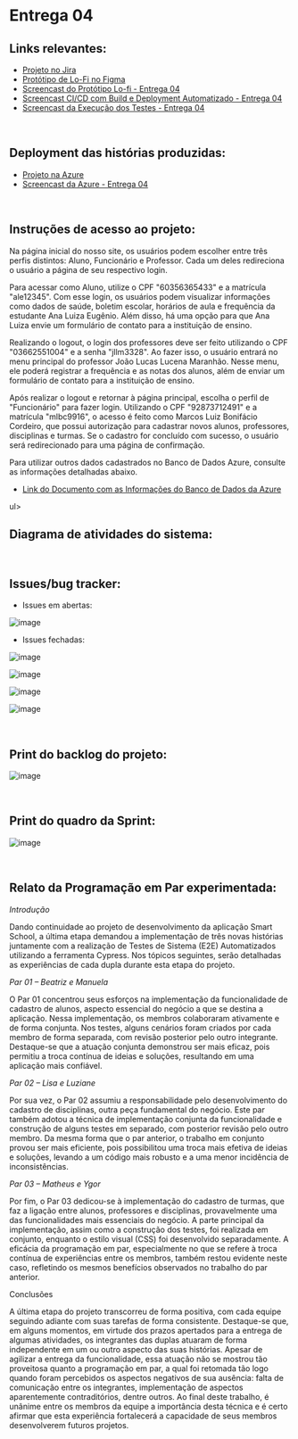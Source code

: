 # Entrega 04

## Links relevantes:
<ul>
  <li>
    <a  href="https://smartschl.atlassian.net/jira/software/projects/SSC/boards/1"
      >Projeto no Jira</a>
  </li>
    <li>
    <a  href="https://www.figma.com/file/OodUDTbRUE7cAgmlOUiEr9/SmartSchool?type=design&node-id=0-1&mode=design&t=V3uiesp8LFjSo9ET-0"
      >Protótipo de Lo-Fi no Figma</a>
  </li>
  <li>
    <a  href=""
      >Screencast do Protótipo Lo-fi - Entrega 04</a>
  </li>
  <li>
    <a  href=""
      >Screencast CI/CD com Build e Deployment Automatizado - Entrega 04</a>
  </li>
  <li>
    <a  href=""
      >Screencast da Execução dos Testes - Entrega 04</a>
  </li>
</ul>
<br/>

## Deployment das histórias produzidas:
<ul>
  <li>
    <a  href="https://fdssmartschool.azurewebsites.net/"
      >Projeto na Azure</a>
  </li>
  <li>
    <a  href=""
      >Screencast da Azure - Entrega 04</a>
  </li>
</ul>
<br/>

## Instruções de acesso ao projeto:

Na página inicial do nosso site, os usuários podem escolher entre três perfis distintos: Aluno, Funcionário e Professor. Cada um deles redireciona o usuário a página de seu respectivo login.

Para acessar como Aluno, utilize o CPF "60356365433" e a matrícula "ale12345". Com esse login, os usuários podem visualizar informações como dados de saúde, boletim escolar, horários de aula e frequência da estudante Ana Luiza Eugênio. Além disso, há uma opção para que Ana Luiza envie um formulário de contato para a instituição de ensino.

Realizando o logout, o login dos professores deve ser feito utilizando o CPF "03662551004" e a senha "jllm3328". Ao fazer isso, o usuário entrará no menu principal do professor João Lucas Lucena Maranhão. Nesse menu, ele poderá registrar a frequência e as notas dos alunos, além de enviar um formulário de contato para a instituição de ensino.

Após realizar o logout e retornar à página principal, escolha o perfil de "Funcionário" para fazer login. Utilizando o CPF "92873712491" e a matrícula "mlbc9916", o acesso é feito como Marcos Luiz Bonifácio Cordeiro, que possui autorização para cadastrar novos alunos, professores, disciplinas e turmas. Se o cadastro for concluído com sucesso, o usuário será redirecionado para uma página de confirmação.

Para utilizar outros dados cadastrados no Banco de Dados Azure, consulte as informações detalhadas abaixo.

<ul>
  <li>
    <a  href="https://docs.google.com/document/d/1zgVShyUxGV-HEYkiDcIPZz-uAUELK1W01pC6oIA0J6Q/edit"
      >Link do Documento com as Informações do Banco de Dados da Azure</a>
  </li>
</ul>ul>
<br/>

## Diagrama de atividades do sistema:




<br/>

## Issues/bug tracker:
  
  - Issues em abertas:

  ![image](https://github.com/Manuelaamorim/SmartSchool/assets/144596701/3c44a3b5-0da6-4d7d-9ae1-f62b584a4c66)
 
       
  - Issues fechadas:

   ![image](https://github.com/Manuelaamorim/SmartSchool/assets/144596701/2c889ace-d0e7-4782-9db6-3437af011545)

   ![image](https://github.com/Manuelaamorim/SmartSchool/assets/144596701/a9cc47e1-e72a-4e5b-9721-aeeab869566e)

   ![image](https://github.com/Manuelaamorim/SmartSchool/assets/144596701/3f9d7962-0d5f-484c-aa49-2136f26b89d7)

   ![image](https://github.com/Manuelaamorim/SmartSchool/assets/144596701/7e9c1e31-d503-49cc-930a-0ffcb8fecd00)

<br/>

 ## Print do backlog do projeto:
  
![image](https://github.com/Manuelaamorim/SmartSchool/assets/142419881/9d171e39-ffb4-4b07-a906-00a8ee9eb24d)


<br/>  
 
## Print do quadro da Sprint:

![image](https://github.com/Manuelaamorim/SmartSchool/assets/142419881/e54eb93f-380d-450d-a74a-64fb182d9226)


<br/>

## Relato da Programação em Par experimentada:


*Introdução*

Dando continuidade ao projeto de desenvolvimento da aplicação Smart School, a última etapa demandou a implementação de três novas histórias juntamente com a realização de Testes de Sistema (E2E) Automatizados utilizando a ferramenta Cypress. Nos tópicos seguintes, serão detalhadas as experiências de cada dupla durante esta etapa do projeto.

*Par 01 – Beatriz e Manuela*

O Par 01 concentrou seus esforços na implementação da funcionalidade de cadastro de alunos, aspecto essencial do negócio a que se destina a aplicação. Nessa implementação, os membros colaboraram ativamente e de forma conjunta. Nos testes, alguns cenários foram criados por cada membro de forma separada, com revisão posterior pelo outro integrante. Destaque-se que a atuação conjunta demonstrou ser mais eficaz, pois permitiu a troca contínua de ideias e soluções, resultando em uma aplicação mais confiável.

*Par 02 – Lisa e Luziane*

Por sua vez, o Par 02 assumiu a responsabilidade pelo desenvolvimento do cadastro de disciplinas, outra peça fundamental do negócio. Este par também adotou a técnica de implementação conjunta da funcionalidade e construção de alguns testes em separado, com posterior revisão pelo outro membro. Da mesma forma que o par anterior, o trabalho em conjunto provou ser mais eficiente, pois possibilitou uma troca mais efetiva de ideias e soluções, levando a um código mais robusto e a uma menor incidência de inconsistências.

*Par 03 – Matheus e Ygor*

Por fim, o Par 03 dedicou-se à implementação do cadastro de turmas, que faz a ligação entre alunos, professores e disciplinas, provavelmente uma das funcionalidades mais essenciais do negócio. A parte principal da implementação, assim como a construção dos testes, foi realizada em conjunto, enquanto o estilo visual (CSS) foi desenvolvido separadamente. A eficácia da programação em par, especialmente no que se refere à troca contínua de experiências entre os membros, também restou evidente neste caso, refletindo os mesmos benefícios observados no trabalho do par anterior.

Conclusões

A última etapa do projeto transcorreu de forma positiva, com cada equipe seguindo adiante com suas tarefas de forma consistente. Destaque-se que, em alguns momentos, em virtude dos prazos apertados para a entrega de algumas atividades, os integrantes das duplas atuaram de forma independente em um ou outro aspecto das suas histórias. Apesar de agilizar a entrega da funcionalidade, essa atuação não se mostrou tão proveitosa quanto a programação em par, a qual foi retomada tão logo quando foram percebidos os aspectos negativos de sua ausência: falta de comunicação entre os integrantes, implementação de aspectos aparentemente contraditórios, dentre outros. Ao final deste trabalho, é unânime entre os membros da equipe a importância desta técnica e é certo afirmar que esta experiência fortalecerá a capacidade de seus membros desenvolverem futuros projetos.
